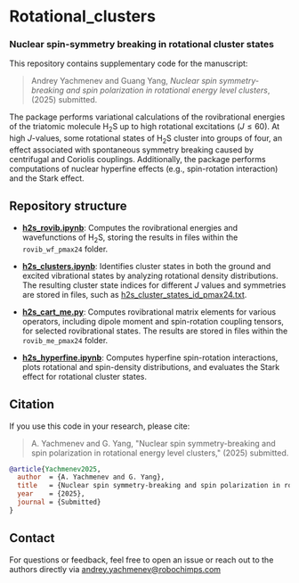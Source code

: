 # Rotational_clusters
### Nuclear spin-symmetry breaking in rotational cluster states

This repository contains supplementary code for the manuscript:
> Andrey Yachmenev and Guang Yang, *Nuclear spin symmetry-breaking and spin polarization in rotational energy level clusters*, (2025) submitted.

The package performs variational calculations of the rovibrational energies of the triatomic molecule H$_2$S up to high rotational excitations ($J \leq 60$).
At high $J$-values, some rotational states of H$_2$S cluster into groups of four, an effect associated with spontaneous symmetry breaking caused by centrifugal and Coriolis couplings.
Additionally, the package performs computations of nuclear hyperfine effects (e.g., spin-rotation interaction) and the Stark effect.

Repository structure
---
- **[h2s_rovib.ipynb](h2s_rovib.ipynb)**: Computes the rovibrational energies and wavefunctions of H$_2$S, storing the results in files within the `rovib_wf_pmax24` folder.

- **[h2s_clusters.ipynb](h2s_clusters.ipynb)**: Identifies cluster states in both the ground and excited vibrational states by analyzing rotational density distributions. The resulting cluster state indices for different $J$ values and symmetries are stored in files, such as [h2s_cluster_states_id_pmax24.txt](h2s_cluster_states_id_pmax24.txt).

- **[h2s_cart_me.py](h2s_cart_me.py)**: Computes rovibrational matrix elements for various operators, including dipole moment and spin-rotation coupling tensors, for selected rovibrational states. The results are stored in files within the `rovib_me_pmax24` folder.

- **[h2s_hyperfine.ipynb](h2s_hyperfine.ipynb)**: Computes hyperfine spin-rotation interactions, plots rotational and spin-density distributions, and evaluates the Stark effect for rotational cluster states.

Citation
---
If you use this code in your research, please cite:

> A. Yachmenev and G. Yang, "Nuclear spin symmetry-breaking and spin polarization in rotational energy level clusters," (2025) submitted.

```bibtex
@article{Yachmenev2025,
  author  = {A. Yachmenev and G. Yang},
  title   = {Nuclear spin symmetry-breaking and spin polarization in rotational energy level clusters},
  year    = {2025},
  journal = {Submitted}
}
```

Contact
---
For questions or feedback, feel free to open an issue or reach out to the authors directly via andrey.yachmenev@robochimps.com
